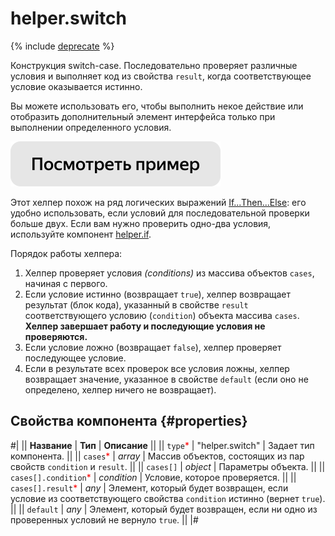 # helper.switch

{% include [deprecate](../../_includes/deprecate.md) %}

Конструкция switch-case. Последовательно проверяет различные условия и выполняет код из свойства `result`, когда соответствующее условие оказывается истинно.

Вы можете использовать его, чтобы выполнить некое действие или отобразить дополнительный элемент интерфейса только при выполнении определенного условия.

[![](../_images/buttons/view-example.svg)](https://clck.ru/QQrHU)

Этот хелпер похож на ряд логических выражений [If...Then...Else](helper.if.md): его удобно использовать, если условий для последовательной проверки больше двух. Если вам нужно проверить одно-два условия, используйте компонент [helper.if](helper.if.md).

Порядок работы хелпера:

1. Хелпер проверяет условия _(conditions)_ из массива объектов `cases`, начиная с первого.
2. Если условие истинно (возвращает `true`), хелпер возвращает результат (блок кода), указанный в свойстве `result` соответствующего условию (`condition`) объекта массива `cases`. **Хелпер завершает работу и последующие условия не проверяются.**
3. Если условие ложно (возвращает `false`), хелпер проверяет последующее условие.
4. Если в результате всех проверок все условия ложны, хелпер возвращает значение, указанное в свойстве `default` (если оно не определено, хелпер ничего не возвращает).

## Свойства компонента {#properties}

#|
|| **Название** | **Тип** | **Описание** ||
|| `type`<span style="color: red">\*</span> | "helper.switch" | Задает тип компонента. ||
|| `cases`<span style="color: red">\*</span> | _array_ | Массив объектов, состоящих из пар свойств `condition` и `result`. ||
|| `cases[]` | _object_ | Параметры объекта. ||
|| `cases[].condition`<span style="color: red">\*</span> | _condition_ | Условие, которое проверяется. ||
|| `cases[].result`<span style="color: red">\*</span> | _any_ | Элемент, который будет возвращен, если условие из соответствующего свойства `condition` истинно (вернет `true`). ||
|| `default` | _any_ | Элемент, который будет возвращен, если ни одно из проверенных условий не вернуло `true`. ||
|#
